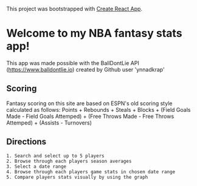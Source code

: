 This project was bootstrapped with [Create React App](https://github.com/facebook/create-react-app).

# Welcome to my NBA fantasy stats app!

This app was made possible with the BallDontLie API (https://www.balldontlie.io) 
  created by Github user 'ynnadkrap'
  
## Scoring
Fantasy scoring on this site are based on ESPN's old scoring style calculated as follows:
Points + Rebounds + Steals + Blocks + (Field Goals Made - Field Goals Attemped) + (Free Throws Made - Free Throws Attemped) + (Assists - Turnovers) 

## Directions
    1. Search and select up to 5 players
    2. Browse through each players season averages
    3. Select a date range
    4. Browse through each players game stats in chosen date range
    5. Compare players stats visually by using the graph
